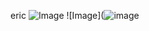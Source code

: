 eric ![Image](https://github.com/user-attachments/assets/dcee1a2b-011a-4f75-8256-2cc109df91cb)
 ![Image](![image](https://github.com/user-attachments/assets/bd6ce22a-2cae-4743-b8dc-530b8eedc12b)
